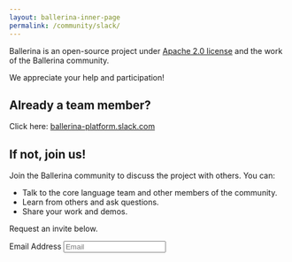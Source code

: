 ```yaml
---
layout: ballerina-inner-page
permalink: /community/slack/
---
```


<script src="https://sdk.amazonaws.com/js/aws-sdk-2.2.32.min.js"></script>
<link rel="stylesheet" href="/css/slack-page.css">

Ballerina is an open-source project under [Apache 2.0 license](https://opensource.org/licenses/Apache-2.0) and the work of the Ballerina community.

We appreciate your help and participation!

## Already a team member?

Click here: [ballerina-platform.slack.com](https://ballerina-platform.slack.com)

## If not, join us!

Join the Ballerina community to discuss the project with others. You can:

* Talk to the core language team and other members of the community.
* Learn from others and ask questions.
* Share your work and demos.

Request an invite below.

<form>
<label class="subscribeForm">Email Address</label>
<input maxlength="90" value="" id="slackEmail" name="slackEmail" placeholder="Email" title="Email" class="cTextfieldstyle slackSubscribeEmail" type="text">
<span id="subscribeMessage"></span>
</form>

<style> #tree-expand-all , #tree-collapse-all, .cTocElements {display:none;} .cGitButtonContainer {padding-left: 40px;} </style>
